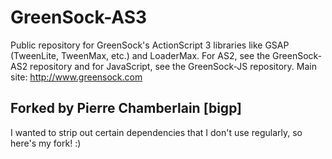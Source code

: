 GreenSock-AS3
=============

Public repository for GreenSock's ActionScript 3 libraries like GSAP (TweenLite, TweenMax, etc.) and LoaderMax. For AS2, see the GreenSock-AS2 repository and for JavaScript, see the GreenSock-JS repository. Main site: http://www.greensock.com

## Forked by Pierre Chamberlain [bigp]

I wanted to strip out certain dependencies that I don't use regularly, so here's my fork! :)